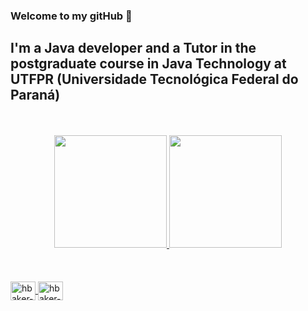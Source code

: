 ### Welcome to my gitHub 👋
## I'm a Java developer and a Tutor in the postgraduate course in Java Technology at UTFPR (Universidade Tecnológica Federal do Paraná)
<br/>
<br/>
<div align="center">
  <a href="https://github.com/hbakergo">
  <img height="180em" src="https://github-readme-stats.vercel.app/api?username=hbakergo&show_icons=true&theme=dark&include_all_commits=true&count_private=true"/>
  <img height="180em" src="https://github-readme-stats.vercel.app/api/top-langs/?username=hbakergo&layout=compact&langs_count=7&theme=dark"/>
</div>
<br>
<br>
<div style="display: inline_block"><br>
  <img align="center" alt="hbaker-Java" height="30" width="40" src="https://cdn.jsdelivr.net/gh/devicons/devicon/icons/java/java-original-wordmark.svg">
  <img align="center" alt="hbaker-Java" height="30" width="40" src="[https://cdn.jsdelivr.net/gh/devicons/devicon/icons/java/java-original-wordmark.svg](https://cdn.jsdelivr.net/gh/devicons/devicon/icons/nodejs/nodejs-plain-wordmark.svg)">
  
</div>
